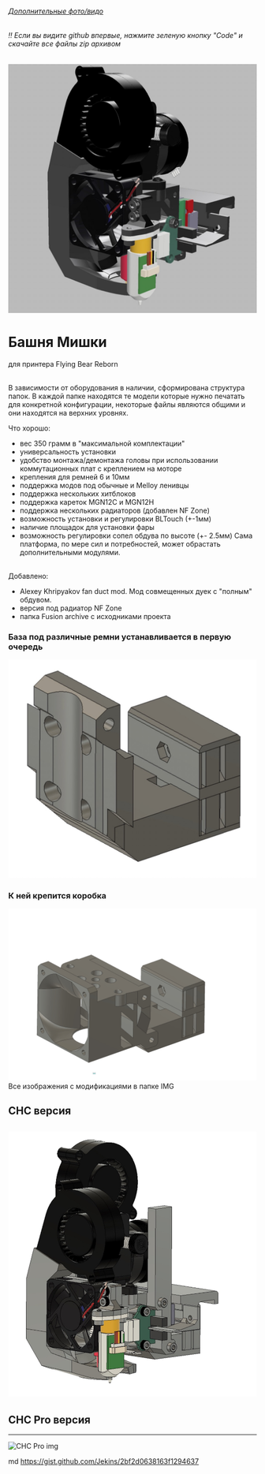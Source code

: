 ###### [Дополнительные фото/видо](https://t.me/BearTowerRu)
###### ‼️ Если вы видите github впервые, нажмите зеленую кнопку "Code" и скачайте все файлы zip архивом 

![BearTower img](https://github.com/pavluchenkor/BearTower/blob/master/IMG/BearTower.jpeg)

# Башня Мишки
для принтера Flying Bear Reborn


 </br>
 В зависимости от оборудования в наличии, сформирована структура папок.
 В каждой папке находятся те модели которые нужно печатать для конкретной конфигурации, некоторые файлы являются общими и они находятся на верхних уровнях.
 
 Что хорошо:
 - вес 350 грамм в "максимальной комплектации"
 - универсальность установки
 - удобство монтажа/демонтажа головы при использовании коммутационных плат с креплением на моторе
 - крепления для ремней 6 и 10мм
 - поддержка модов под обычные и Melloy ленивцы
 - поддержка нескольких хитблоков 
 - поддержка кареток MGN12C и MGN12H
 - поддержка нескольких радиаторов (добавлен NF Zone) 
 - возможность установки и регулировки BLTouch (+-1мм)
 - наличие площадок для установки фары
 - возможность регулировки сопел обдува по высоте (+- 2.5мм)
 Сама платформа, по мере сил и потребностей, может обрастать дополнительными модулями.

</br>
  Добавлено:

  - Alexey Khripyakov fan duct mod. Мод совмещенных дуек с "полным" обдувом.
  - версия под радиатор NF Zone 
  - папка Fusion archive с исходниками проекта

### База под различные ремни устанавливается в первую очередь
![Base img](https://github.com/pavluchenkor/BearTower/blob/master/IMG/img_2022_09_14_14_07_18.jpeg)
</br>
### К ней крепится коробка
![Base img](https://github.com/pavluchenkor/BearTower/blob/master/IMG/img_2022-09-03_19_47_07_png.jpeg)
</br>
Все изображения с модификациями в папке IMG

##  CHC версия  
###
![CHC img](https://github.com/pavluchenkor/BearTower/blob/master/IMG/CHC/img_2022_09_05_23_51_02_png_png.jpeg)
---
##  CHC Pro версия
---
![CHC Pro img](https://github.com/pavluchenkor/BearTower/blob/master/IMG/CH%D0%A1_Pro/img_2022_09_06_00_27_13_png.jpeg)

md
 https://gist.github.com/Jekins/2bf2d0638163f1294637